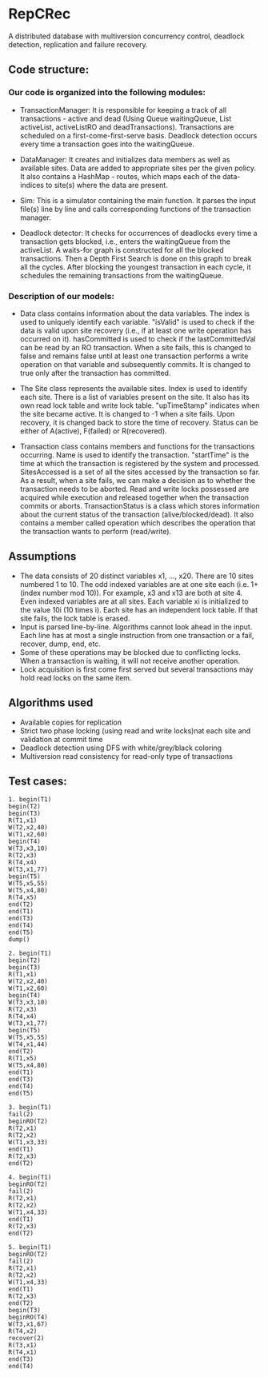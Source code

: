 # RepCRec

A distributed database with multiversion concurrency control, deadlock detection, replication and failure recovery.

## Code structure:

### Our code is organized into the following modules:
	
* TransactionManager: It is responsible for keeping a track of all transactions - active and dead (Using Queue<Transaction> waitingQueue, List<Transaction> activeList, activeListRO and deadTransactions). Transactions are scheduled on a first-come-first-serve basis. Deadlock detection occurs every time a transaction goes into the waitingQueue.

* DataManager: It creates and initializes data members as well as available sites. Data are added to appropriate sites per the given policy. It also contains a HashMap - routes, which maps each of the data-indices to site(s) where the data are present.

* Sim: This is a simulator containing the main function. It parses the input file(s) line by line and calls corresponding functions of the transaction manager.

* Deadlock detector: It checks for occurrences of deadlocks every time a transaction gets blocked, i.e., enters the waitingQueue from the activeList. A waits-for graph is constructed for all the blocked transactions. Then a Depth First Search is done on this graph to break all the cycles. After blocking the youngest transaction in each cycle, it schedules the remaining transactions from the waitingQueue.

### Description of our models:

* Data class contains information about the data variables. The index is used to uniquely identify each variable. "isValid" is used to check if the data is valid upon site recovery (i.e., if at least one write operation has occurred on it). hasCommitted is used to check if the lastCommittedVal can be read by an RO transaction. When a site fails, this is changed to false and remains false until at least one transaction performs a write operation on that variable and subsequently commits. It is changed to true only after the transaction has committed.

* The Site class represents the available sites. Index is used to identify each site. There is a list of variables present on the site. It also has its own read lock table and write lock table. "upTimeStamp" indicates when the site became active. It is changed to -1 when a site fails. Upon recovery, it is changed back to store the time of recovery. Status can be either of A(active), F(failed) or R(recovered).

* Transaction class contains members and functions for the transactions occurring. Name is used to identify the transaction. "startTime" is the time at which the transaction is registered by the system and processed. SitesAccessed is a set of all the sites accessed by the transaction so far. As a result, when a site fails, we can make a decision as to whether the transaction needs to be aborted. Read and write locks possessed are acquired while execution and released together when the transaction commits or aborts. TransactionStatus is a class which stores information about the current status of the transaction (alive/blocked/dead). It also contains a member called operation which describes the operation that the transaction wants to perform (read/write).

## Assumptions
* The data consists of 20 distinct variables x1, ..., x20. There are 10 sites numbered 1 to 10. The odd indexed variables are at one site each (i.e. 1+ (index number mod 10)). For example, x3 and x13 are both at site 4. Even indexed variables are at all sites. Each variable xi is initialized to the value 10i (10 times i). Each site has an independent lock table. If that site fails, the lock table is erased.
* Input is parsed line-by-line. Algorithms cannot look ahead in the input. Each line has at most a single instruction from one transaction or a fail, recover, dump, end, etc.
* Some of these operations may be blocked due to conflicting locks. When a transaction is waiting, it will not receive another operation.
* Lock acquisition is first come first served but several transactions may hold read locks on the same item.

## Algorithms used
* Available copies for replication
* Strict two phase locking (using read and write locks)nat each site and validation at commit time
* Deadlock detection using DFS with white/grey/black coloring
* Multiversion read consistency for read-only type of transactions

## Test cases:
```
1. begin(T1)
begin(T2)
begin(T3)
R(T1,x1)
W(T2,x2,40)
W(T1,x2,60)
begin(T4)
W(T3,x3,10)
R(T2,x3)
R(T4,x4)
W(T3,x1,77)
begin(T5)
W(T5,x5,55)
W(T5,x4,80)
R(T4,x5)
end(T2)
end(T1)
end(T3)
end(T4)
end(T5)
dump()

2. begin(T1)
begin(T2)
begin(T3)
R(T1,x1)
W(T2,x2,40)
W(T1,x2,60)
begin(T4)
W(T3,x3,10)
R(T2,x3)
R(T4,x4)
W(T3,x1,77)
begin(T5)
W(T5,x5,55)
W(T4,x1,44)
end(T2)
R(T1,x5)
W(T5,x4,80)
end(T1)
end(T3)
end(T4)
end(T5)

3. begin(T1)
fail(2)
beginRO(T2)
R(T2,x1)
R(T2,x2)
W(T1,x3,33)
end(T1)
R(T2,x3)
end(T2)

4. begin(T1)
beginRO(T2)
fail(2)
R(T2,x1)
R(T2,x2)
W(T1,x4,33)
end(T1)
R(T2,x3)
end(T2)

5. begin(T1)
beginRO(T2)
fail(2)
R(T2,x1)
R(T2,x2)
W(T1,x4,33)
end(T1)
R(T2,x3)
end(T2)
begin(T3)
beginRO(T4)
W(T3,x1,67)
R(T4,x2)
recover(2)
R(T3,x1)
R(T4,x1)
end(T3)
end(T4)
```

